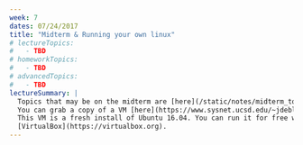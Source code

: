 ```yaml
---
week: 7
dates: 07/24/2017
title: "Midterm & Running your own linux"
# lectureTopics:
#   - TBD
# homeworkTopics:
#   - TBD
# advancedTopics:
#   - TBD
lectureSummary: |
  Topics that may be on the midterm are [here](/static/notes/midterm_topics.html).
  You can grab a copy of a VM [here](https://www.sysnet.ucsd.edu/~jdeblasio/cse80-vm.ova) - the password is 'pleasechangeme'.
  This VM is a fresh install of Ubuntu 16.04. You can run it for free with
  [VirtualBox](https://virtualbox.org).
---
```

